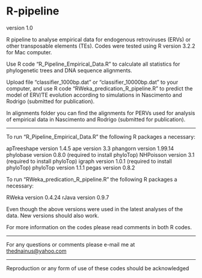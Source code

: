 # R-pipeline
version 1.0

R pipeline to analyse empirical data for endogenous retroviruses (ERVs) or other transposable elements (TEs). Codes were tested using R version 3.2.2 for Mac computer.

Use R code “R_Pipeline_Empirical_Data.R” to calculate all statistics for phylogenetic trees and DNA sequence alignments.

Upload file “classifier_1000bp.dat” or “classifier_10000bp.dat” to your computer, and use R code “RWeka_predication_R_pipeline.R” to predict the model of ERV/TE evolution according to simulations in Nascimento and Rodrigo (submitted for publication). 


In alignments folder you can find the alignments for PERVs used for analysis of empirical data in Nascimento and Rodrigo (submitted for publication).

-------------------------

To run “R_Pipeline_Empirical_Data.R” the following R packages a necessary:

apTreeshape version 1.4.5
ape version 3.3
phangorn version 1.99.14
phylobase version 0.8.0 (required to install phyloTop)
NHPoisson version 3.1 (required to install phyloTop)
igraph version 1.0.1 (required to install phyloTop)
phyloTop version 1.1.1
pegas version 0.8.2

To run “RWeka_predication_R_pipeline.R” the following R packages a necessary:

RWeka version 0.4.24
rJava version 0.9.7

Even though the above versions were used in the latest analyses of the data. New versions should also work.

For more information on the codes please read comments in both R codes.

-------------------------

For any questions or comments please e-mail me at thednainus@yahoo.com


-------------------------

Reproduction or any form of use of these codes should be acknowledged
